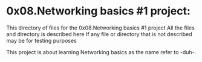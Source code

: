 # 0x08.Networking basics #1 project:
This directory of files for the 0x08.Networking basics #1 project
All the files and directory is described here
If any file or directory that is not described may be for testing purposes


This project is about learning Networking basics as the name refer to -duh-.


